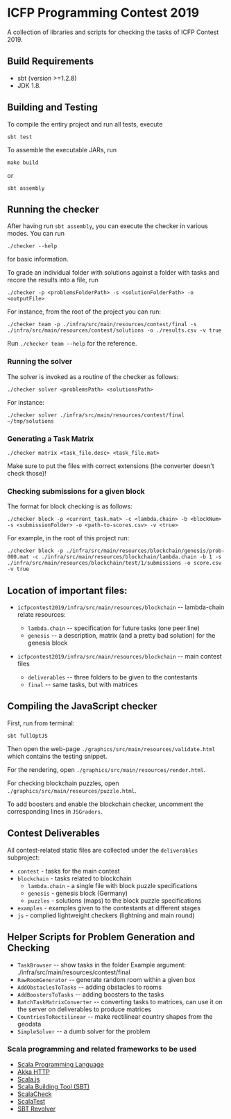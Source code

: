 # ICFP Programming Contest 2019

A collection of libraries and scripts for checking the tasks of ICFP Contest 2019.

## Build Requirements

* sbt (version >=1.2.8)
* JDK 1.8.

## Building and Testing

To compile the entiry project and run all tests, execute

```
sbt test
```

To assemble the executable JARs, run

```
make build
```

or

```
sbt assembly
```

## Running the checker

After having run `sbt assembly`, you can execute the checker in various modes. You can run 

```
./checker --help
``` 

for basic information. 

To grade an individual folder with solutions against a folder with tasks and recore the results into a file, run

```
./checker -p <problemsFolderPath> -s <solutionFolderPath> -o <outputFile> 
```

For instance, from the root of the project you can run:

```
./checker team -p ./infra/src/main/resources/contest/final -s ./infra/src/main/resources/contest/solutions -o ./results.csv -v true
```

Run `./checker team --help` for the reference.

### Running the solver

The solver is invoked as a routine of the checker as follows:

```
./checker solver <problemsPath> <solutionsPath>
```

For instance:

```
./checker solver ./infra/src/main/resources/contest/final ~/tmp/solutions
```

### Generating a Task Matrix

```
./checker matrix <task_file.desc> <task_file.mat>
```

Make sure to put the files with correct extensions (the converter doesn't check those)!

### Checking submissions for a given block

The format for block checking is as follows:

```
./checker block -p <current_task.mat> -c <lambda.chain> -b <blockNum> -s <submissionFolder> -o <path-to-scores.csv> -v <true>
```

For example, in the root of this project run:

```
./checker block -p ./infra/src/main/resources/blockchain/genesis/prob-000.mat -c ./infra/src/main/resources/blockchain/lambda.chain -b 1 -s ./infra/src/main/resources/blockchain/test/1/submissions -o score.csv -v true
```

## Location of important files:

* `icfpcontest2019/infra/src/main/resources/blockchain` -- lambda-chain relate resources:
  * `lambda.chain` -- specification for future tasks (one peer line)
  * `genesis` -- a description, matrix (and a pretty bad solution) for the genesis block

* `icfpcontest2019/infra/src/main/resources/blockchain` -- main contest files  
  * `deliverables` -- three folders to be given to the contestants
  * `final` -- same tasks, but with matrices


## Compiling the JavaScript checker

First, run from terminal:

```
sbt fullOptJS
``` 

Then open the web-page `./graphics/src/main/resources/validate.html` which contains the testing snippet. 

For the rendering, open `./graphics/src/main/resources/render.html`.

For checking blockchain puzzles, open `./graphics/src/main/resources/puzzle.html`.

To add boosters and enable the blockchain checker, uncomment the corresponding lines in `JSGraders`.

## Contest Deliverables

All contest-related static files are collected under the `deliverables` subproject:

* `contest` - tasks for the main contest
* `blockchain` - tasks related to blockchain
    * `lambda.chain` - a single file with block puzzle specifications
    * `genesis` - genesis block (Germany)
    * `puzzles` - solutions (maps) to the block puzzle specifications 
* `examples` - examples given to the contestants at different stages
* `js` - complied lightweight checkers (lightning and main round)


## Helper Scripts for Problem Generation and Checking

* `TaskBrowser` -- show tasks in the folder
   Example argument: ./infra/src/main/resources/contest/final 
* `RawRoomGenerator` -- generate random room within a given box
* `AddObstaclesToTasks` -- adding obstacles to rooms
* `AddBoostersToTasks` -- adding boosters to the tasks
* `BatchTaskMatrixConverter` -- converting tasks to matrices, can use it on the server on deliverables to produce matrices
* `CountriesToRectilinear` -- make rectilinear country shapes from the geodata
* `SimpleSolver` -- a dumb solver for the problem


### Scala programming and related frameworks to be used

* [Scala Programming Language](http://www.scala-lang.org/)
* [Akka HTTP](https://doc.akka.io/docs/akka-http/current/introduction.html)
* [Scala.js](http://www.lihaoyi.com/hands-on-scala-js/)
* [Scala Building Tool (SBT)](http://www.scala-sbt.org/)
* [ScalaCheck](https://scalacheck.org/)
* [ScalaTest](http://www.scalatest.org/)
* [SBT Revolver](https://github.com/spray/sbt-revolver)


